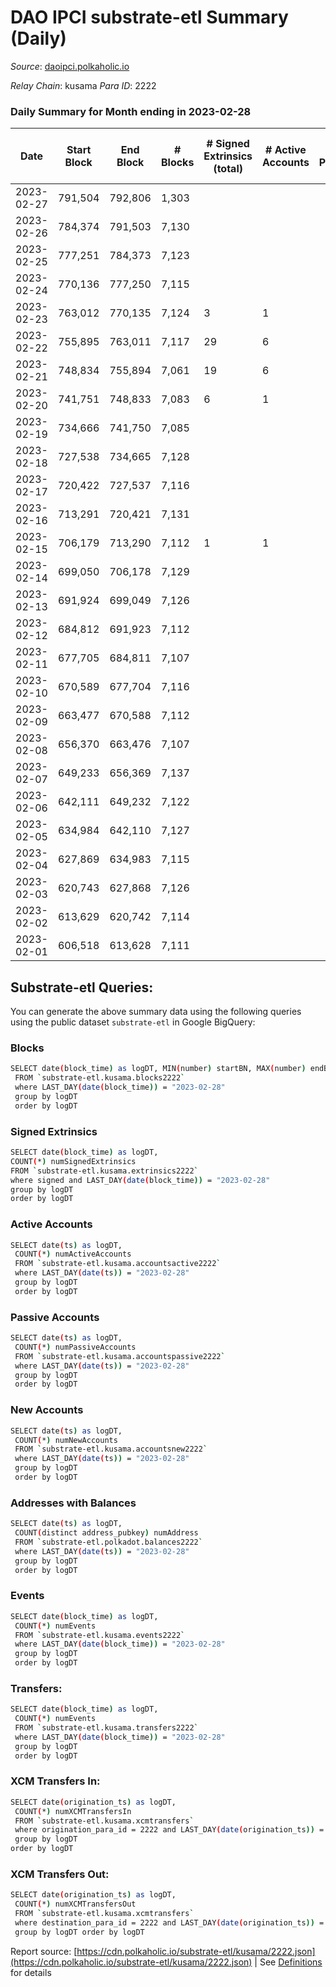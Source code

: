 # DAO IPCI substrate-etl Summary (Daily)

_Source_: [daoipci.polkaholic.io](https://daoipci.polkaholic.io)

*Relay Chain*: kusama
*Para ID*: 2222



### Daily Summary for Month ending in 2023-02-28


| Date | Start Block | End Block | # Blocks | # Signed Extrinsics (total) | # Active Accounts | # Passive | # New | # Addresses with Balances | # Events | # Transfers | # XCM Transfers In | # XCM Transfers Out | Issues | 
| ---- | ----------- | --------- | -------- | --------------------------- | ----------------- | --------- | ----- | ------------------------- | -------- | ----------- | ------------------ | ------------------- | ------ |
| 2023-02-27 | 791,504 | 792,806 | 1,303 |  |  |  |  |  | 6,515 |   |   |   |  |
| 2023-02-26 | 784,374 | 791,503 | 7,130 |  |  |  |  | 890 | 35,650 |   |   |   |  |
| 2023-02-25 | 777,251 | 784,373 | 7,123 |  |  |  |  | 890 | 35,615 |   |   |   |  |
| 2023-02-24 | 770,136 | 777,250 | 7,115 |  |  |  |  | 890 | 35,575 |   |   |   |  |
| 2023-02-23 | 763,012 | 770,135 | 7,124 | 3 | 1 |  |  | 890 | 35,645 |   |   |   |  |
| 2023-02-22 | 755,895 | 763,011 | 7,117 | 29 | 6 |  |  | 890 | 35,740 |   |   |   |  |
| 2023-02-21 | 748,834 | 755,894 | 7,061 | 19 | 6 |  |  | 890 | 35,404 |   |   |   |  |
| 2023-02-20 | 741,751 | 748,833 | 7,083 | 6 | 1 |  |  | 890 | 35,451 |   |   |   |  |
| 2023-02-19 | 734,666 | 741,750 | 7,085 |  |  |  |  | 890 | 35,425 |   |   |   |  |
| 2023-02-18 | 727,538 | 734,665 | 7,128 |  |  |  |  | 890 | 35,640 |   |   |   |  |
| 2023-02-17 | 720,422 | 727,537 | 7,116 |  |  |  |  | 890 | 35,580 |   |   |   |  |
| 2023-02-16 | 713,291 | 720,421 | 7,131 |  |  |  |  | 890 | 35,655 |   |   |   |  |
| 2023-02-15 | 706,179 | 713,290 | 7,112 | 1 | 1 |  |  | 890 | 35,565 |   |   |   |  |
| 2023-02-14 | 699,050 | 706,178 | 7,129 |  |  |  |  | 890 | 35,649 |   |   |   |  |
| 2023-02-13 | 691,924 | 699,049 | 7,126 |  |  |  |  | 890 | 35,630 |   |   |   |  |
| 2023-02-12 | 684,812 | 691,923 | 7,112 |  |  |  |  | 890 | 35,560 |   |   |   |  |
| 2023-02-11 | 677,705 | 684,811 | 7,107 |  |  |  |  | 890 | 35,535 |   |   |   |  |
| 2023-02-10 | 670,589 | 677,704 | 7,116 |  |  |  |  | 890 | 35,580 |   |   |   |  |
| 2023-02-09 | 663,477 | 670,588 | 7,112 |  |  |  |  | 890 | 35,560 |   |   |   |  |
| 2023-02-08 | 656,370 | 663,476 | 7,107 |  |  |  |  | 890 | 35,535 |   |   |   |  |
| 2023-02-07 | 649,233 | 656,369 | 7,137 |  |  |  |  | 890 | 35,689 |   |   |   |  |
| 2023-02-06 | 642,111 | 649,232 | 7,122 |  |  |  |  | 890 | 35,610 |   |   |   |  |
| 2023-02-05 | 634,984 | 642,110 | 7,127 |  |  |  |  | 890 | 35,635 |   |   |   |  |
| 2023-02-04 | 627,869 | 634,983 | 7,115 |  |  |  |  | 890 | 35,575 |   |   |   |  |
| 2023-02-03 | 620,743 | 627,868 | 7,126 |  |  |  |  | 890 | 35,630 |   |   |   |  |
| 2023-02-02 | 613,629 | 620,742 | 7,114 |  |  |  |  | 890 | 35,570 |   |   |   |  |
| 2023-02-01 | 606,518 | 613,628 | 7,111 |  |  |  |  | 890 | 35,555 |   |   |   |  |

## Substrate-etl Queries:
You can generate the above summary data using the following queries using the public dataset `substrate-etl` in Google BigQuery:

### Blocks
```bash
SELECT date(block_time) as logDT, MIN(number) startBN, MAX(number) endBN, COUNT(*) numBlocks 
 FROM `substrate-etl.kusama.blocks2222`  
 where LAST_DAY(date(block_time)) = "2023-02-28" 
 group by logDT 
 order by logDT
```

### Signed Extrinsics
```bash
SELECT date(block_time) as logDT, 
COUNT(*) numSignedExtrinsics 
FROM `substrate-etl.kusama.extrinsics2222`  
where signed and LAST_DAY(date(block_time)) = "2023-02-28" 
group by logDT 
order by logDT
```

### Active Accounts
```bash
SELECT date(ts) as logDT, 
 COUNT(*) numActiveAccounts 
 FROM `substrate-etl.kusama.accountsactive2222` 
 where LAST_DAY(date(ts)) = "2023-02-28" 
 group by logDT 
 order by logDT
```

### Passive Accounts
```bash
SELECT date(ts) as logDT, 
 COUNT(*) numPassiveAccounts 
 FROM `substrate-etl.kusama.accountspassive2222` 
 where LAST_DAY(date(ts)) = "2023-02-28" 
 group by logDT 
 order by logDT
```

### New Accounts
```bash
SELECT date(ts) as logDT, 
 COUNT(*) numNewAccounts 
 FROM `substrate-etl.kusama.accountsnew2222` 
 where LAST_DAY(date(ts)) = "2023-02-28" 
 group by logDT
 order by logDT
```

### Addresses with Balances
```bash
SELECT date(ts) as logDT,
 COUNT(distinct address_pubkey) numAddress 
 FROM `substrate-etl.polkadot.balances2222` 
 where LAST_DAY(date(ts)) = "2023-02-28" 
 group by logDT 
 order by logDT
```

### Events
```bash
SELECT date(block_time) as logDT, 
 COUNT(*) numEvents 
 FROM `substrate-etl.kusama.events2222` 
 where LAST_DAY(date(block_time)) = "2023-02-28" 
 group by logDT 
 order by logDT
```

### Transfers:
```bash
SELECT date(block_time) as logDT, 
 COUNT(*) numEvents 
 FROM `substrate-etl.kusama.transfers2222` 
 where LAST_DAY(date(block_time)) = "2023-02-28" 
 group by logDT 
 order by logDT
```

### XCM Transfers In:
```bash
SELECT date(origination_ts) as logDT, 
 COUNT(*) numXCMTransfersIn 
 FROM `substrate-etl.kusama.xcmtransfers` 
 where origination_para_id = 2222 and LAST_DAY(date(origination_ts)) = "2023-02-28" 
 group by logDT 
order by logDT
```

### XCM Transfers Out:
```bash
SELECT date(origination_ts) as logDT, 
 COUNT(*) numXCMTransfersOut 
 FROM `substrate-etl.kusama.xcmtransfers` 
 where destination_para_id = 2222 and LAST_DAY(date(origination_ts)) = "2023-02-28" 
 group by logDT order by logDT
```


Report source: [https://cdn.polkaholic.io/substrate-etl/kusama/2222.json](https://cdn.polkaholic.io/substrate-etl/kusama/2222.json) | See [Definitions](/DEFINITIONS.md) for details
